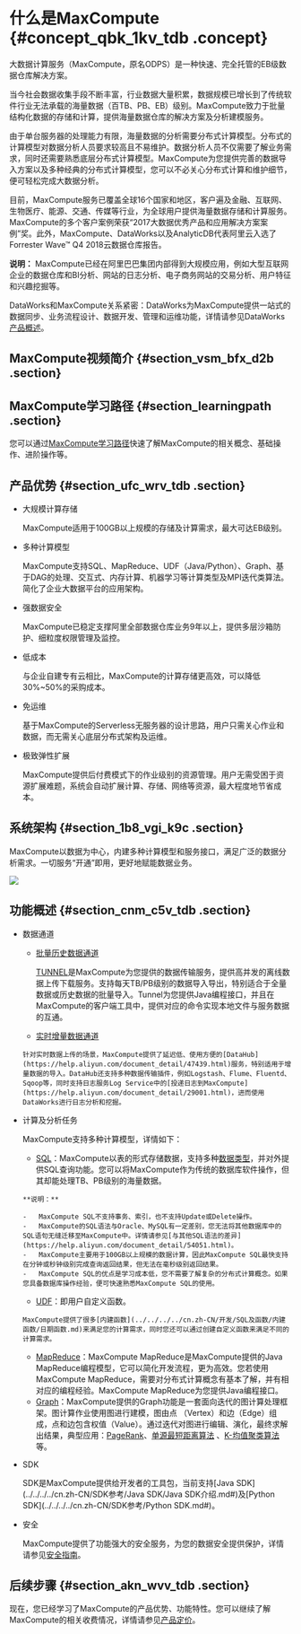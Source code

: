# 什么是MaxCompute {#concept_qbk_1kv_tdb .concept}

大数据计算服务（MaxCompute，原名ODPS）是一种快速、完全托管的EB级数据仓库解决方案。

当今社会数据收集手段不断丰富，行业数据大量积累，数据规模已增长到了传统软件行业无法承载的海量数据（百TB、PB、EB）级别。MaxCompute致力于批量结构化数据的存储和计算，提供海量数据仓库的解决方案及分析建模服务。

由于单台服务器的处理能力有限，海量数据的分析需要分布式计算模型。分布式的计算模型对数据分析人员要求较高且不易维护。数据分析人员不仅需要了解业务需求，同时还需要熟悉底层分布式计算模型。MaxCompute为您提供完善的数据导入方案以及多种经典的分布式计算模型，您可以不必关心分布式计算和维护细节，便可轻松完成大数据分析。

目前，MaxCompute服务已覆盖全球16个国家和地区，客户遍及金融、互联网、生物医疗、能源、交通、传媒等行业，为全球用户提供海量数据存储和计算服务。MaxCompute的多个客户案例荣获“2017大数据优秀产品和应用解决方案案例”奖。此外，MaxCompute、DataWorks以及AnalyticDB代表阿里云入选了Forrester Wave™ Q4 2018云数据仓库报告。

**说明：** MaxCompute已经在阿里巴巴集团内部得到大规模应用，例如大型互联网企业的数据仓库和BI分析、网站的日志分析、电子商务网站的交易分析、用户特征和兴趣挖掘等。

DataWorks和MaxCompute关系紧密：DataWorks为MaxCompute提供一站式的数据同步、业务流程设计、数据开发、管理和运维功能，详情请参见DataWorks[产品概述](../../../../cn.zh-CN/产品简介/产品概述.md#)。

## MaxCompute视频简介 {#section_vsm_bfx_d2b .section}

    

## MaxCompute学习路径 {#section_learningpath .section}

您可以通过[MaxCompute学习路径](https://help.aliyun.com/learn/learningpath/maxcompute.html?spm=5176.7944453.751670.1.277c52dfrBdS6s)快速了解MaxCompute的相关概念、基础操作、进阶操作等。

## 产品优势 {#section_ufc_wrv_tdb .section}

-   大规模计算存储

    MaxCompute适用于100GB以上规模的存储及计算需求，最大可达EB级别。

-   多种计算模型

    MaxCompute支持SQL、MapReduce、UDF（Java/Python）、Graph、基于DAG的处理、交互式、内存计算、机器学习等计算类型及MPI迭代类算法。简化了企业大数据平台的应用架构。

-   强数据安全

    MaxCompute已稳定支撑阿里全部数据仓库业务9年以上，提供多层沙箱防护、细粒度权限管理及监控。

-   低成本

    与企业自建专有云相比，MaxCompute的计算存储更高效，可以降低30%~50%的采购成本。

-   免运维

    基于MaxCompute的Serverless无服务器的设计思路，用户只需关心作业和数据，而无需关心底层分布式架构及运维。

-   极致弹性扩展

    MaxCompute提供后付费模式下的作业级别的资源管理。用户无需受困于资源扩展难题，系统会自动扩展计算、存储、网络等资源，最大程度地节省成本。


## 系统架构 {#section_1b8_vgi_k9c .section}

MaxCompute以数据为中心，内建多种计算模型和服务接口，满足广泛的数据分析需求。一切服务“开通”即用，更好地赋能数据业务。

![](http://static-aliyun-doc.oss-cn-hangzhou.aliyuncs.com/assets/img/11916/156160413445239_zh-CN.jpg)

## 功能概述 {#section_cnm_c5v_tdb .section}

-   数据通道
    -    [批量历史数据通道](../../../../cn.zh-CN/开发/数据上传下载/数据上传下载概述.md#) 

         [TUNNEL](../../../../cn.zh-CN/开发/数据上传下载/批量数据通道SDK介绍/批量数据通道概要.md)是MaxCompute为您提供的数据传输服务，提供高并发的离线数据上传下载服务。支持每天TB/PB级别的数据导入导出，特别适合于全量数据或历史数据的批量导入。Tunnel为您提供Java编程接口，并且在MaxCompute的客户端工具中，提供对应的命令实现本地文件与服务数据的互通。

    -    [实时增量数据通道](../../../../cn.zh-CN/开发/数据上传下载/DataHub实时数据通道.md#) 

        针对实时数据上传的场景，MaxCompute提供了延迟低、使用方便的[DataHub](https://help.aliyun.com/document_detail/47439.html)服务，特别适用于增量数据的导入。DataHub还支持多种数据传输插件，例如Logstash、Flume、Fluentd、Sqoop等，同时支持日志服务Log Service中的[投递日志到MaxCompute](https://help.aliyun.com/document_detail/29001.html)，进而使用DataWorks进行日志分析和挖掘。

-   计算及分析任务

    MaxCompute支持多种计算模型，详情如下：

    -    [SQL](../../../../cn.zh-CN/开发/SQL及函数/SQL概述.md#)：MaxCompute以表的形式存储数据，支持多种[数据类型](../../../../cn.zh-CN/开发/数据类型.md#)，并对外提供SQL查询功能。您可以将MaxCompute作为传统的数据库软件操作，但其却能处理TB、PB级别的海量数据。

        **说明：** 

        -   MaxCompute SQL不支持事务、索引，也不支持Update或Delete操作。
        -   MaxCompute的SQL语法与Oracle、MySQL有一定差别，您无法将其他数据库中的SQL语句无缝迁移至MaxCompute中。详情请参见[与其他SQL语法的差异](https://help.aliyun.com/document_detail/54051.html)。
        -   MaxCompute主要用于100GB以上规模的数据计算，因此MaxCompute SQL最快支持在分钟或秒钟级别完成查询返回结果，但无法在毫秒级别返回结果。
        -   MaxCompute SQL的优点是学习成本低，您不需要了解复杂的分布式计算概念。如果您具备数据库操作经验，便可快速熟悉MaxCompute SQL的使用。
    -    [UDF](../../../../cn.zh-CN/开发/SQL及函数/UDF/UDF概述.md)：即用户自定义函数。

        MaxCompute提供了很多[内建函数](../../../../cn.zh-CN/开发/SQL及函数/内建函数/日期函数.md)来满足您的计算需求，同时您还可以通过创建自定义函数来满足不同的计算需求。

    -    [MapReduce](../../../../cn.zh-CN/开发/MapReduce/概要/MapReduce概述.md)：MaxCompute MapReduce是MaxCompute提供的Java MapReduce编程模型，它可以简化开发流程，更为高效。您若使用MaxCompute MapReduce，需要对分布式计算概念有基本了解，并有相对应的编程经验。MaxCompute MapReduce为您提供Java编程接口。
    -    [Graph](../../../../cn.zh-CN/开发/图模型/图模型概述.md)：MaxCompute提供的Graph功能是一套面向迭代的图计算处理框架。图计算作业使用图进行建模，图由点 （Vertex）和边（Edge）组成，点和边包含权值（Value）。通过迭代对图进行编辑、演化，最终求解出结果，典型应用：[PageRank](../../../../cn.zh-CN/开发/图模型/示例程序/PageRank.md)、[单源最短距离算法](../../../../cn.zh-CN/开发/图模型/示例程序/单源最短距离.md) 、[K-均值聚类算法](../../../../cn.zh-CN/开发/图模型/示例程序/K-均值聚类.md)等。
-   SDK

    SDK是MaxCompute提供给开发者的工具包，当前支持[Java SDK](../../../../cn.zh-CN/SDK参考/Java SDK/Java SDK介绍.md#)及[Python SDK](../../../../cn.zh-CN/SDK参考/Python SDK.md#)。

-   安全

    MaxCompute提供了功能强大的安全服务，为您的数据安全提供保护，详情请参见[安全指南](../../../../cn.zh-CN/管理/安全功能详解/目标用户.md)。


## 后续步骤 {#section_akn_wvv_tdb .section}

现在，您已经学习了MaxCompute的产品优势、功能特性。您可以继续了解MaxCompute的相关收费情况，详情请参见[产品定价](https://help.aliyun.com/document_detail/27989.html)。

